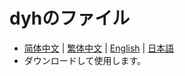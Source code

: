# dyhのファイル

- [简体中文](./README.md) | [繁体中文](./README_zh_TW.md) | [English](./README_en_US.md) | [日本語](./README_ja_JP.md)
- ダウンロードして使用します。

